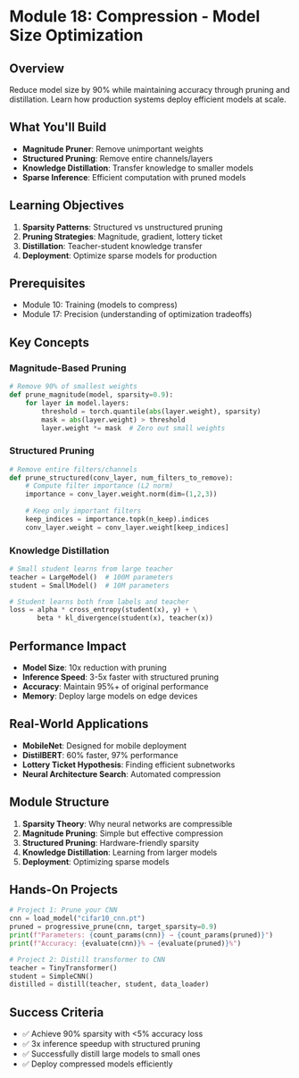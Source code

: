 # Module 18: Compression - Model Size Optimization

## Overview
Reduce model size by 90% while maintaining accuracy through pruning and distillation. Learn how production systems deploy efficient models at scale.

## What You'll Build
- **Magnitude Pruner**: Remove unimportant weights
- **Structured Pruning**: Remove entire channels/layers
- **Knowledge Distillation**: Transfer knowledge to smaller models
- **Sparse Inference**: Efficient computation with pruned models

## Learning Objectives
1. **Sparsity Patterns**: Structured vs unstructured pruning
2. **Pruning Strategies**: Magnitude, gradient, lottery ticket
3. **Distillation**: Teacher-student knowledge transfer
4. **Deployment**: Optimize sparse models for production

## Prerequisites
- Module 10: Training (models to compress)
- Module 17: Precision (understanding of optimization tradeoffs)

## Key Concepts

### Magnitude-Based Pruning
```python
# Remove 90% of smallest weights
def prune_magnitude(model, sparsity=0.9):
    for layer in model.layers:
        threshold = torch.quantile(abs(layer.weight), sparsity)
        mask = abs(layer.weight) > threshold
        layer.weight *= mask  # Zero out small weights
```

### Structured Pruning
```python
# Remove entire filters/channels
def prune_structured(conv_layer, num_filters_to_remove):
    # Compute filter importance (L2 norm)
    importance = conv_layer.weight.norm(dim=(1,2,3))
    
    # Keep only important filters
    keep_indices = importance.topk(n_keep).indices
    conv_layer.weight = conv_layer.weight[keep_indices]
```

### Knowledge Distillation
```python
# Small student learns from large teacher
teacher = LargeModel()  # 100M parameters
student = SmallModel()  # 10M parameters

# Student learns both from labels and teacher
loss = alpha * cross_entropy(student(x), y) + \
       beta * kl_divergence(student(x), teacher(x))
```

## Performance Impact
- **Model Size**: 10x reduction with pruning
- **Inference Speed**: 3-5x faster with structured pruning  
- **Accuracy**: Maintain 95%+ of original performance
- **Memory**: Deploy large models on edge devices

## Real-World Applications
- **MobileNet**: Designed for mobile deployment
- **DistilBERT**: 60% faster, 97% performance
- **Lottery Ticket Hypothesis**: Finding efficient subnetworks
- **Neural Architecture Search**: Automated compression

## Module Structure
1. **Sparsity Theory**: Why neural networks are compressible
2. **Magnitude Pruning**: Simple but effective compression
3. **Structured Pruning**: Hardware-friendly sparsity
4. **Knowledge Distillation**: Learning from larger models
5. **Deployment**: Optimizing sparse models

## Hands-On Projects
```python
# Project 1: Prune your CNN
cnn = load_model("cifar10_cnn.pt")
pruned = progressive_prune(cnn, target_sparsity=0.9)
print(f"Parameters: {count_params(cnn)} → {count_params(pruned)}")
print(f"Accuracy: {evaluate(cnn)}% → {evaluate(pruned)}%")

# Project 2: Distill transformer to CNN
teacher = TinyTransformer()  
student = SimpleCNN()
distilled = distill(teacher, student, data_loader)
```

## Success Criteria
- ✅ Achieve 90% sparsity with <5% accuracy loss
- ✅ 3x inference speedup with structured pruning
- ✅ Successfully distill large models to small ones
- ✅ Deploy compressed models efficiently
